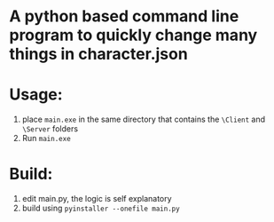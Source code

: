 # A python based command line program to quickly change many things in character.json


# Usage:
1. place `main.exe` in the same directory that contains the `\Client` and `\Server` folders
2. Run `main.exe`





# Build:
1. edit main.py, the logic is self explanatory
2. build using `pyinstaller --onefile main.py`
